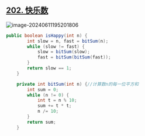 ## [202. 快乐数](https://leetcode.cn/problems/happy-number/)

![image-20240611195201806](https://like-a.oss-cn-beijing.aliyuncs.com/img/image-20240611195201806.png)



```java
public boolean isHappy(int n) {
        int slow = n, fast = bitSum(n);
        while (slow != fast) {
            slow = bitSum(slow);
            fast = bitSum(bitSum(fast));
        }
        return slow == 1;
    }

    private int bitSum(int n) {//计算数n的每一位平方和
        int sum = 0;
        while (n != 0) {
            int t = n % 10;
            sum += t * t;
            n /= 10;
        }
        return sum;
    }
```

